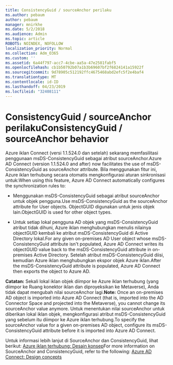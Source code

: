 ```yaml
---
title: ConsistencyGuid / sourceAnchor perilaku
ms.author: pebaum
author: pebaum
manager: mnirkhe
ms.date: 5/2/2018
ms.audience: Admin
ms.topic: article
ROBOTS: NOINDEX, NOFOLLOW
localization_priority: Normal
ms.collection: Adm_O365
ms.custom: ''
ms.assetid: 6a44f797-acc7-4cbe-aa5a-47e2581fabf5
ms.openlocfilehash: cb1b50792b07a1b3b69607bf2f6824141a15922f
ms.sourcegitcommit: 9d78905c512192ffc4675468abd2efc5f2e4baf4
ms.translationtype: MT
ms.contentlocale: id-ID
ms.lasthandoff: 04/23/2019
ms.locfileid: "32408111"
---
```

# <a name="consistencyguid--sourceanchor-behavior"></a><span data-ttu-id="0081d-102">ConsistencyGuid / sourceAnchor perilaku</span><span class="sxs-lookup"><span data-stu-id="0081d-102">ConsistencyGuid / sourceAnchor behavior</span></span>

<span data-ttu-id="0081d-103">Azure iklan Connect (versi 1.1.524.0 dan setelah) sekarang memfasilitasi penggunaan msDS-ConsistencyGuid sebagai atribut sourceAnchor.</span><span class="sxs-lookup"><span data-stu-id="0081d-103">Azure AD Connect (version 1.1.524.0 and after) now facilitates the use of msDS-ConsistencyGuid as sourceAnchor attribute.</span></span> <span data-ttu-id="0081d-104">Bila menggunakan fitur ini, Azure iklan terhubung secara otomatis mengkonfigurasi aturan sinkronisasi untuk:</span><span class="sxs-lookup"><span data-stu-id="0081d-104">When using this feature, Azure AD Connect automatically configures the synchronization rules to:</span></span>
  
- <span data-ttu-id="0081d-105">Menggunakan msDS-ConsistencyGuid sebagai atribut sourceAnchor untuk objek pengguna.</span><span class="sxs-lookup"><span data-stu-id="0081d-105">Use msDS-ConsistencyGuid as the sourceAnchor attribute for User objects.</span></span> <span data-ttu-id="0081d-106">ObjectGUID digunakan untuk jenis objek lain.</span><span class="sxs-lookup"><span data-stu-id="0081d-106">ObjectGUID is used for other object types.</span></span>
    
- <span data-ttu-id="0081d-107">Untuk setiap lokal pengguna AD objek yang msDS-ConsistencyGuid atribut tidak dihuni, Azure iklan menghubungkan menulis nilainya objectGUID kembali ke atribut msDS-ConsistencyGuid di Active Directory lokal.</span><span class="sxs-lookup"><span data-stu-id="0081d-107">For any given on-premises AD User object whose msDS-ConsistencyGuid attribute isn't populated, Azure AD Connect writes its objectGUID value back to the msDS-ConsistencyGuid attribute in on-premises Active Directory.</span></span> <span data-ttu-id="0081d-108">Setelah atribut msDS-ConsistencyGuid diisi, kemudian Azure iklan menghubungkan ekspor objek Azure iklan.</span><span class="sxs-lookup"><span data-stu-id="0081d-108">After the msDS-ConsistencyGuid attribute is populated, Azure AD Connect then exports the object to Azure AD.</span></span>
    
 <span data-ttu-id="0081d-109">**Catatan:** Sekali lokal iklan objek diimpor ke Azure iklan terhubung (yang diimpor ke Ruang konektor iklan dan diproyeksikan ke Metaverse), Anda tidak dapat mengubah nilai sourceAnchor lagi.</span><span class="sxs-lookup"><span data-stu-id="0081d-109">**Note:** Once an on-premises AD object is imported into Azure AD Connect (that is, imported into the AD Connector Space and projected into the Metaverse), you cannot change its sourceAnchor value anymore.</span></span> <span data-ttu-id="0081d-110">Untuk menentukan nilai sourceAnchor untuk diberikan lokal iklan objek, mengkonfigurasi atribut msDS-ConsistencyGuid yang sebelum itu diimpor ke Azure iklan terhubung.</span><span class="sxs-lookup"><span data-stu-id="0081d-110">To specify the sourceAnchor value for a given on-premises AD object, configure its msDS-ConsistencyGuid attribute before it is imported into Azure AD Connect.</span></span> 
  
<span data-ttu-id="0081d-111">Untuk informasi lebih lanjut di SourceAnchor dan ConsistencyGuid, lihat berikut: [Azure iklan terhubung: Desain konsep](https://docs.microsoft.com/azure/active-directory/connect/active-directory-aadconnect-design-concepts)</span><span class="sxs-lookup"><span data-stu-id="0081d-111">For more information on SourceAnchor and ConsistencyGuid, refer to the following: [Azure AD Connect: Design concepts](https://docs.microsoft.com/azure/active-directory/connect/active-directory-aadconnect-design-concepts)</span></span>
  

